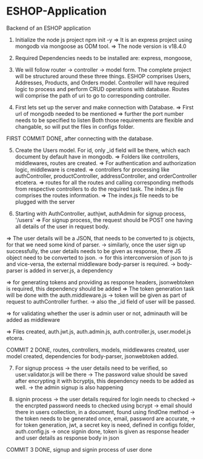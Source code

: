 # ESHOP-Application
Backend of an ESHOP application

1. Initialize the node js project
npm init -y
=> It is an express project using mongodb via mongoose as ODM tool.
=> The node version is v18.4.0

2. Required Dependencies needs to be installed are:
express, mongoose, 

3. We will follow router -> controller -> model form. The complete project will be structured around these three things.
ESHOP comprises Users, Addresses, Products, and Orders model.
Controller will have required logic to process and perform CRUD operations with database.
Routes will comprise the path of uri to go to corresponding controller.

4. First lets set up the server and make connection with Database.
=> First url of mongodb needed to be mentioned
=> further the port number needs to be specified to listen
Both those requirements are flexible and changable, so will put the files in configs folder.

FIRST COMMIT DONE, after connecting with the database.

5. Create the Users model. For id, only _id field will be there, which each document by default have in mongodb.
=> Folders like controllers, middlewares, routes are created.
=> For authentication and authorization logic, middleware is created.
=> controllers for processing like authController, productController, addressController, and orderController etcetera.
=> routes for all the routes and calling corresponding methods from respective controllers to do the required task. The index.js file comprises the routes information.
=> The index.js file needs to be plugged with the server

6. Starting with AuthController, authjwt, authAdmin for signup process, '/users'
=> For signup process, the request should be POST one having all details of the user in request body.

=> The user details will be a JSON, that needs to be converted to js objects, for that we need some kind of parser. 
-> similarly, once the user sign up successfully, the user details needs to be given as response, there JS object need to be converted to json.
-> for this interconversion of json to js and vice-versa, the external middleware body-parser is required.
-> body-parser is added in server.js, a dependency

=> for generating tokens and providing as response headers, jsonwebtoken is required, this dependency should be added
=> The token generation task will be done with the auth.middleware.js
-> token will be given as part of request to authController further.
-> also the _id field of user will be passed.

=> for validating whether the user is admin user or not, adminauth will be added as middleware

=> Files created, auth.jwt.js, auth.admin.js, auth.controller.js, user.model.js etcera.

COMMIT 2 DONE, routes, controllers, models, middlewares created, user model created, dependencies for body-parser, jsonwebtoken added.

7. For signup process
-> the user details need to be verified, so user.validator.js will be there
-> The password value should be saved after encrypting it with bcryptjs, this dependency needs to be added as well.
-> the admin signup is also happening

8. signin process
-> the user details required for login needs to checked
-> the encrpted password needs to checked using bcrypt
-> email should there in users collection, in a document, found using findOne method
-> the token needs to be generated once, email, password are accurate, 
-> for token generation, jwt, a secret key is need, defined in configs folder, auth.config.js
-> once signin done, token is given as response header and user details as response body in json

COMMIT 3 DONE, signup and signin process of user done

